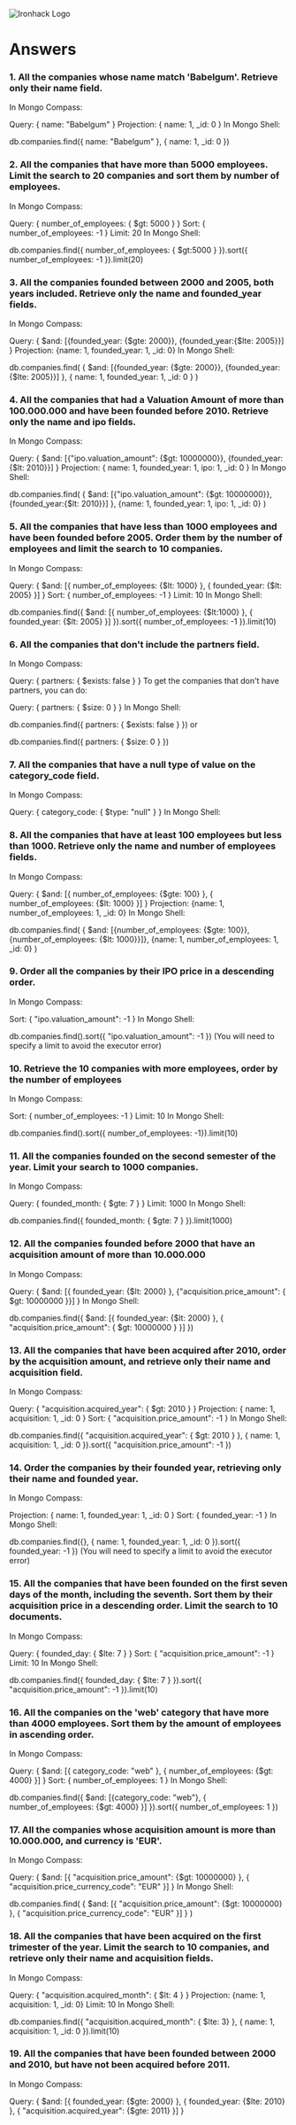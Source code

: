 ![Ironhack Logo](https://i.imgur.com/1QgrNNw.png)

# Answers

### 1. All the companies whose name match 'Babelgum'. Retrieve only their name field.
In Mongo Compass:

Query: { name: "Babelgum" }
Projection: { name: 1, _id: 0 }
In Mongo Shell:

db.companies.find({ name: "Babelgum" }, { name: 1, _id: 0 })

### 2. All the companies that have more than 5000 employees. Limit the search to 20 companies and sort them by number of employees.
In Mongo Compass:

Query: { number_of_employees: { $gt: 5000 } }
Sort: { number_of_employees: -1 }
Limit: 20
In Mongo Shell:

db.companies.find({ number_of_employees: { $gt:5000 } }).sort({ number_of_employees: -1 }).limit(20)

### 3. All the companies founded between 2000 and 2005, both years included. Retrieve only the name and founded_year fields.
In Mongo Compass:

Query: { $and: [{founded_year: {$gte: 2000}}, {founded_year:{$lte: 2005}}] }
Projection: {name: 1, founded_year: 1, _id: 0}
In Mongo Shell:

db.companies.find(
  { $and: [{founded_year: {$gte: 2000}}, {founded_year:{$lte: 2005}}] }, 
  { name: 1, founded_year: 1, _id: 0 }
)

### 4. All the companies that had a Valuation Amount of more than 100.000.000 and have been founded before 2010. Retrieve only the name and ipo fields.
In Mongo Compass:

Query: { $and: [{"ipo.valuation_amount": {$gt: 10000000}}, {founded_year:{$lt: 2010}}] }
Projection: { name: 1, founded_year: 1, ipo: 1, _id: 0 }
In Mongo Shell:

db.companies.find(
  { $and: [{"ipo.valuation_amount": {$gt: 10000000}}, {founded_year:{$lt: 2010}}] }, 
  {name: 1, founded_year: 1, ipo: 1, _id: 0}
)

### 5. All the companies that have less than 1000 employees and have been founded before 2005. Order them by the number of employees and limit the search to 10 companies.
In Mongo Compass:

Query: { $and: [{ number_of_employees: {$lt: 1000} }, { founded_year: {$lt: 2005} }] }
Sort: { number_of_employees: -1 }
Limit: 10
In Mongo Shell:

db.companies.find({ $and: [{ number_of_employees: {$lt:1000} }, { founded_year: {$lt: 2005} }] }).sort({ number_of_employees: -1 }).limit(10)

### 6. All the companies that don't include the partners field.
In Mongo Compass:

Query: { partners: { $exists: false } }
To get the companies that don't have partners, you can do:

Query: { partners: { $size: 0 } }
In Mongo Shell:

db.companies.find({ partners: { $exists: false } })
or

db.companies.find({ partners: { $size: 0 } })

### 7. All the companies that have a null type of value on the category_code field.
In Mongo Compass:

Query: { category_code: { $type: "null" } }
In Mongo Shell:



### 8. All the companies that have at least 100 employees but less than 1000. Retrieve only the name and number of employees fields.
In Mongo Compass:

Query: { $and: [{ number_of_employees: {$gte: 100} }, { number_of_employees: {$lt: 1000} }] }
Projection: {name: 1, number_of_employees: 1, _id: 0}
In Mongo Shell:

db.companies.find(
  { $and: [{number_of_employees: {$gte: 100}}, {number_of_employees: {$lt: 1000}}]}, 
  {name: 1, number_of_employees: 1, _id: 0}
)

### 9. Order all the companies by their IPO price in a descending order.
In Mongo Compass:

Sort: { "ipo.valuation_amount": -1 }
In Mongo Shell:

db.companies.find().sort({ "ipo.valuation_amount": -1 })
(You will need to specify a limit to avoid the executor error)


### 10. Retrieve the 10 companies with more employees, order by the number of employees
In Mongo Compass:

Sort: { number_of_employees: -1 }
Limit: 10
In Mongo Shell:

db.companies.find().sort({ number_of_employees: -1}).limit(10)

### 11. All the companies founded on the second semester of the year. Limit your search to 1000 companies.
In Mongo Compass:

Query: { founded_month: { $gte: 7 } }
Limit: 1000
In Mongo Shell:

db.companies.find({ founded_month: { $gte: 7 } }).limit(1000)

### 12. All the companies founded before 2000 that have an acquisition amount of more than 10.000.000
In Mongo Compass:

Query: { $and: [{ founded_year: {$lt: 2000} }, {"acquisition.price_amount": { $gt: 10000000 }}] }
In Mongo Shell:

db.companies.find({ $and: [{ founded_year: {$lt: 2000} }, { "acquisition.price_amount": { $gt: 10000000 } }] })

### 13. All the companies that have been acquired after 2010, order by the acquisition amount, and retrieve only their name and acquisition field.
In Mongo Compass:

Query: { "acquisition.acquired_year": { $gt: 2010 } }
Projection: { name: 1, acquisition: 1, _id: 0 }
Sort: { "acquisition.price_amount": -1 }
In Mongo Shell:

db.companies.find({ "acquisition.acquired_year": { $gt: 2010 } }, { name: 1, acquisition: 1, _id: 0 }).sort({ "acquisition.price_amount": -1 })

### 14. Order the companies by their founded year, retrieving only their name and founded year.
In Mongo Compass:

Projection: { name: 1, founded_year: 1, _id: 0 }
Sort: { founded_year: -1 }
In Mongo Shell:

db.companies.find({}, { name: 1, founded_year: 1, _id: 0 }).sort({ founded_year: -1 })
(You will need to specify a limit to avoid the executor error)


### 15. All the companies that have been founded on the first seven days of the month, including the seventh. Sort them by their acquisition price in a descending order. Limit the search to 10 documents.
In Mongo Compass:

Query: { founded_day: { $lte: 7 } }
Sort: { "acquisition.price_amount": -1 }
Limit: 10
In Mongo Shell:

db.companies.find({ founded_day: { $lte: 7 } }).sort({ "acquisition.price_amount": -1 }).limit(10)

### 16. All the companies on the 'web' category that have more than 4000 employees. Sort them by the amount of employees in ascending order.
In Mongo Compass:

Query: { $and: [{ category_code: "web" }, { number_of_employees: {$gt: 4000} }] }
Sort: { number_of_employees: 1 }
In Mongo Shell:

db.companies.find({ $and: [{category_code: "web"}, { number_of_employees: {$gt: 4000} }] }).sort({ number_of_employees: 1 })

### 17. All the companies whose acquisition amount is more than 10.000.000, and currency is 'EUR'.
In Mongo Compass:

Query: { $and: [{ "acquisition.price_amount": {$gt: 10000000} }, { "acquisition.price_currency_code": "EUR" }] }
In Mongo Shell:

db.companies.find(
  { $and: [{ "acquisition.price_amount": {$gt: 10000000} }, 
  { "acquisition.price_currency_code": "EUR" }] }
)  

### 18. All the companies that have been acquired on the first trimester of the year. Limit the search to 10 companies, and retrieve only their name and acquisition fields.
In Mongo Compass:

Query: { "acquisition.acquired_month": { $lt: 4 } }
Projection: {name: 1, acquisition: 1, _id: 0}
Limit: 10
In Mongo Shell:

db.companies.find({ "acquisition.acquired_month": { $lte: 3} }, { name: 1, acquisition: 1, _id: 0 }).limit(10)

### 19. All the companies that have been founded between 2000 and 2010, but have not been acquired before 2011.
In Mongo Compass:

Query: { $and: [{ founded_year: {$gte: 2000} }, { founded_year: {$lte: 2010} }, { "acquisition.acquired_year": {$gte: 2011} }] }
